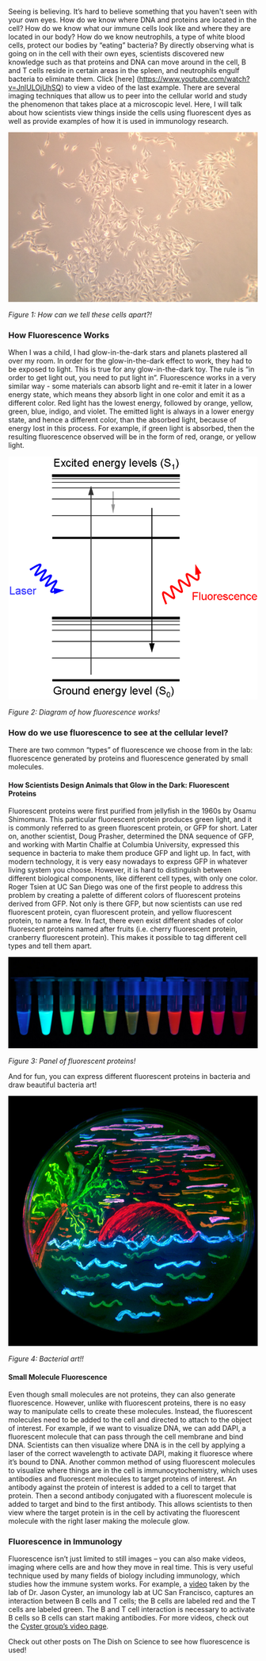 Seeing is believing. It’s hard to believe something that you haven't seen with your own eyes.  How do we know where DNA and proteins are located in the cell? How do we know what our immune cells look like and where they are located in our body? How do we know neutrophils, a type of white blood cells, protect our bodies by “eating” bacteria? By directly observing what is going on in the cell with their own eyes, scientists discovered new knowledge such as that proteins and DNA can move around in the cell, B and T cells reside in certain areas in the spleen, and neutrophils engulf bacteria to eliminate them. Click [here] (https://www.youtube.com/watch?v=JnlULOjUhSQ) to view a video of the last example. There are several imaging techniques that allow us to peer into the cellular world and study the phenomenon that takes place at a microscopic level. Here, I will talk about how scientists view things inside the cells using fluorescent dyes as well as provide examples of how it is used in immunology research.


![Plate of unlabeled cells.](./images/brightfield-cells.png)

*Figure 1: How can we tell these cells apart?!*

### How Fluorescence Works

When I was a child, I had glow-in-the-dark stars and planets plastered all over my room. In order for the glow-in-the-dark effect to work, they had to be exposed to light. This is true for any glow-in-the-dark toy. The rule is “in order to get light out, you need to put light in”. Fluorescence works in a very similar way - some materials can absorb light and re-emit it later in a lower energy state, which means they absorb light in one color and emit it as a different color. Red light has the lowest energy, followed by orange, yellow, green, blue, indigo, and violet. The emitted light is always in a lower energy state, and hence a different color, than the absorbed light, because of energy lost in this process. For example, if green light is absorbed, then the resulting fluorescence observed will be in the form of red, orange, or yellow light. 

![Excited electrons relaxing to their baseline state release photons of energy.](./images/energy-levels.png)

*Figure 2: Diagram of how fluorescence works!*

### How do we use fluorescence to see at the cellular level? 

There are two common “types” of fluorescence we choose from in the lab: fluorescence generated by proteins and fluorescence generated by small molecules. 

#### How Scientists Design Animals that Glow in the Dark:  Fluorescent Proteins

Fluorescent proteins were first purified from jellyfish in the 1960s by Osamu Shimomura. This particular fluorescent protein produces green light, and it is commonly referred to as green fluorescent protein, or GFP for short. Later on, another scientist, Doug Prasher, determined the DNA sequence of GFP, and working with Martin Chalfie at Columbia University, expressed this sequence in bacteria to make them produce GFP and light up. In fact, with modern technology, it is very easy nowadays to express GFP in whatever living system you choose. However, it is hard to distinguish between different biological components, like different cell types, with only one color. Roger Tsien at UC San Diego was one of the first people to address this problem by creating a palette of different colors of fluorescent proteins derived from GFP. Not only is there GFP, but now scientists can use red fluorescent protein, cyan fluorescent protein, and yellow fluorescent protein, to name a few. In fact, there even exist different shades of color fluorescent proteins named after fruits (i.e. cherry fluorescent protein, cranberry fluorescent protein). This makes it possible to tag different cell types and tell them apart.  

![Tubes showing different fluorescent colors.](./images/fluorescent-tubes.png)

*Figure 3: Panel of fluorescent proteins!*

And for fun, you can express different fluorescent proteins in bacteria and draw beautiful bacteria art!

![Aesthetically streaked fluorescent bacteria of different colors make a sort of art piece.](./images/fluorescent-plate.jpg)

*Figure 4: Bacterial art!!*

#### Small Molecule Fluorescence

Even though small molecules are not proteins, they can also generate fluorescence. However, unlike with fluorescent proteins, there is no easy way to manipulate cells to create these molecules. Instead, the fluorescent molecules need to be added to the cell and directed to attach to the object of interest. For example, if we want to visualize DNA, we can add DAPI, a fluorescent molecule that can pass through the cell membrane and bind DNA. Scientists can then visualize where DNA is in the cell by applying a laser of the correct wavelength to activate DAPI, making it fluoresce where it’s bound to DNA. Another common method of using fluorescent molecules to visualize where things are in the cell is immunocytochemistry, which uses antibodies and fluorescent molecules to target proteins of interest. An antibody against the protein of interest is added to a cell to target that protein. Then a second antibody conjugated with a fluorescent molecule is added to target and bind to the first antibody. This allows scientists to then view where the target protein is in the cell by activating the fluorescent molecule with the right laser making the molecule glow.

### Fluorescence in Immunology

Fluorescence isn’t just limited to still images – you can also make videos, imaging where cells are and how they move in real time. This is very useful technique used by many fields of biology including immunology, which studies how the immune system works. For example, a [video](https://www.youtube.com/watch?v=TcioRc9Myoo) taken by the lab of Dr. Jason Cyster, an imunology lab at UC San Francisco, captures an interaction between B cells and T cells; the B cells are labeled red and the T cells are labeled green. The B and T cell interaction is necessary to activate B cells so B cells can start making antibodies.  For more videos, check out the [Cyster group’s video page](http://cysterlab.ucsf.edu/video-gallery).

Check out other posts on The Dish on Science to see how fluorescence is used!

